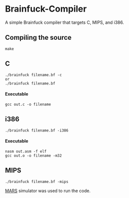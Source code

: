 # Brainfuck-Compiler
A simple Brainfuck compiler that targets C, MIPS, and i386.

## Compiling the source
```
make
```

## C
```
./brainfuck filename.bf -c
or
./brainfuck filename.bf
```

#### Executable
```
gcc out.c -o filename
```

## i386
```
./brainfuck filename.bf -i386
```
#### Executable
```
nasm out.asm -f elf
gcc out.o -o filename -m32
```

## MIPS
```
./brainfuck filename.bf -mips
```

[MARS](http://courses.missouristate.edu/kenvollmar/mars/download.htm) simulator was used to run the code.

